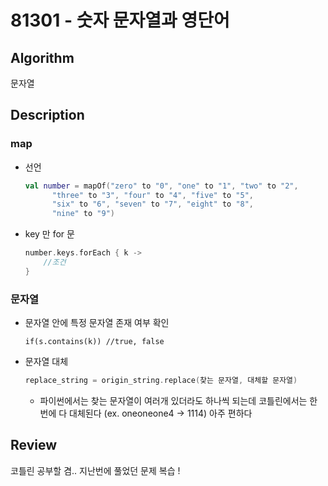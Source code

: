 # 81301 - 숫자 문자열과 영단어

## Algorithm

문자열

## Description

### map
+ 선언
  ```kotlin
  val number = mapOf("zero" to "0", "one" to "1", "two" to "2",
        "three" to "3", "four" to "4", "five" to "5",
        "six" to "6", "seven" to "7", "eight" to "8",
        "nine" to "9")
  ```
+ key 만 for 문

  ```kotlin
  number.keys.forEach { k ->
      //조건
  }
  ```

### 문자열
+ 문자열 안에 특정 문자열 존재 여부 확인
  ```
  if(s.contains(k)) //true, false
  ```

+ 문자열 대체 
  ```kotlin
  replace_string = origin_string.replace(찾는 문자열, 대체할 문자열)
  ```
  + 파이썬에서는 찾는 문자열이 여러개 있더라도 하나씩 되는데 코틀린에서는 한번에 다 대체된다 (ex. oneoneone4 -> 1114) 아주 편하다
## Review

코틀린 공부할 겸.. 지난번에 풀었던 문제 복습 !
